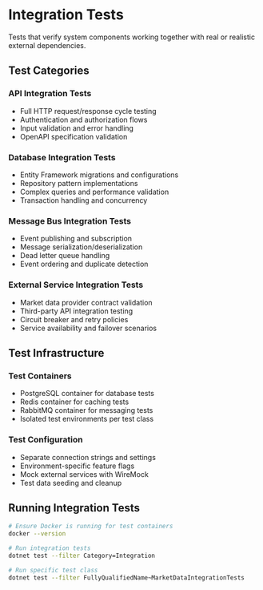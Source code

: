 # Integration Tests

Tests that verify system components working together with real or realistic external dependencies.

## Test Categories

### API Integration Tests
- Full HTTP request/response cycle testing
- Authentication and authorization flows
- Input validation and error handling
- OpenAPI specification validation

### Database Integration Tests
- Entity Framework migrations and configurations
- Repository pattern implementations
- Complex queries and performance validation
- Transaction handling and concurrency

### Message Bus Integration Tests
- Event publishing and subscription
- Message serialization/deserialization
- Dead letter queue handling
- Event ordering and duplicate detection

### External Service Integration Tests
- Market data provider contract validation
- Third-party API integration testing
- Circuit breaker and retry policies
- Service availability and failover scenarios

## Test Infrastructure

### Test Containers
- PostgreSQL container for database tests
- Redis container for caching tests
- RabbitMQ container for messaging tests
- Isolated test environments per test class

### Test Configuration
- Separate connection strings and settings
- Environment-specific feature flags
- Mock external services with WireMock
- Test data seeding and cleanup

## Running Integration Tests

```bash
# Ensure Docker is running for test containers
docker --version

# Run integration tests
dotnet test --filter Category=Integration

# Run specific test class
dotnet test --filter FullyQualifiedName~MarketDataIntegrationTests
```